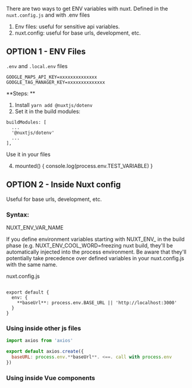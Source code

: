 There are two ways to get ENV variables with nuxt. Defined in the `nuxt.config.js` and with .env files
1. Env files: useful for sensitive api variables.
2. nuxt.config: useful for base urls, development, etc.

## OPTION 1 - ENV Files
`.env` and `.local.env` files
```
GOOGLE_MAPS_API_KEY=xxxxxxxxxxxxxx
GOOGLE_TAG_MANAGER_KEY=xxxxxxxxxxxxxx
```

**Steps: **
1. Install `yarn add @nuxtjs/dotenv`
2. Set it in the build modules:
```
buildModules: [
  ...
  '@nuxtjs/dotenv'
  ...
],
```
Use it in your files
    
4. mounted() {
    console.log(process.env.TEST_VARIABLE)
}


## OPTION 2 - Inside Nuxt config

Useful for base urls, development, etc.

### Syntax:
NUXT_ENV_VAR_NAME

If you define environment variables starting with NUXT_ENV_ in the build phase (e.g. NUXT_ENV_COOL_WORD=freezing nuxt build, they'll be automatically injected into the process environment. Be aware that they'll potentially take precedence over defined variables in your nuxt.config.js with the same name.


nuxt.config.js
```

export default {
  env: {
    **baseUrl**: process.env.BASE_URL || 'http://localhost:3000'
  }
}

```


### Using inside other js files
```js
import axios from 'axios'

export default axios.create({
  baseURL: process.env.**baseUrl**. <==. call with process.env
})
```

### Using inside Vue components
```js
```
